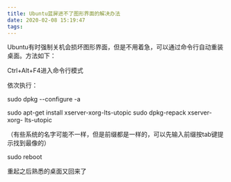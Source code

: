 ```yaml
---
title: Ubuntu蓝屏进不了图形界面的解决办法
date: 2020-02-08 15:19:47
tags:
---
```

Ubuntu有时强制关机会损坏图形界面，但是不用着急，可以通过命令行自动重装桌面。方法如下：

Ctrl+Alt+F4进入命令行模式

依次执行：

sudo dpkg --configure -a

sudo apt-get install xserver-xorg-lts-utopic sudo dpkg-repack xserver-xorg-
lts-utopic

（有些系统的名字可能不一样，但是前缀都是一样的，可以先输入前缀按tab键提示找到最像的）

sudo reboot

  

重起之后熟悉的桌面又回来了  


